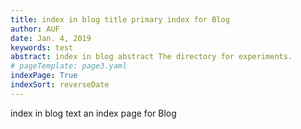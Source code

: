 ```yaml
---
title: index in blog title primary index for Blog 
author: AUF
date: Jan. 4, 2019
keywords: test
abstract: index in blog abstract The directory for experiments.
# pageTemplate: page3.yaml
indexPage: True 
indexSort: reverseDate
---
```


index in blog text an index page for Blog 





